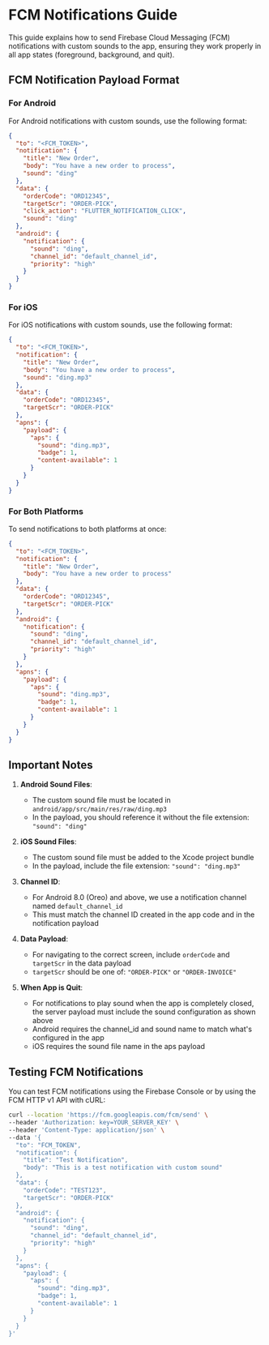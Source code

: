 # FCM Notifications Guide

This guide explains how to send Firebase Cloud Messaging (FCM) notifications with custom sounds to the app, ensuring they work properly in all app states (foreground, background, and quit).

## FCM Notification Payload Format

### For Android

For Android notifications with custom sounds, use the following format:

```json
{
  "to": "<FCM_TOKEN>",
  "notification": {
    "title": "New Order",
    "body": "You have a new order to process",
    "sound": "ding"
  },
  "data": {
    "orderCode": "ORD12345",
    "targetScr": "ORDER-PICK",
    "click_action": "FLUTTER_NOTIFICATION_CLICK",
    "sound": "ding"
  },
  "android": {
    "notification": {
      "sound": "ding",
      "channel_id": "default_channel_id",
      "priority": "high"
    }
  }
}
```

### For iOS

For iOS notifications with custom sounds, use the following format:

```json
{
  "to": "<FCM_TOKEN>",
  "notification": {
    "title": "New Order",
    "body": "You have a new order to process",
    "sound": "ding.mp3"
  },
  "data": {
    "orderCode": "ORD12345",
    "targetScr": "ORDER-PICK"
  },
  "apns": {
    "payload": {
      "aps": {
        "sound": "ding.mp3",
        "badge": 1,
        "content-available": 1
      }
    }
  }
}
```

### For Both Platforms

To send notifications to both platforms at once:

```json
{
  "to": "<FCM_TOKEN>",
  "notification": {
    "title": "New Order",
    "body": "You have a new order to process"
  },
  "data": {
    "orderCode": "ORD12345",
    "targetScr": "ORDER-PICK"
  },
  "android": {
    "notification": {
      "sound": "ding",
      "channel_id": "default_channel_id",
      "priority": "high"
    }
  },
  "apns": {
    "payload": {
      "aps": {
        "sound": "ding.mp3",
        "badge": 1,
        "content-available": 1
      }
    }
  }
}
```

## Important Notes

1. **Android Sound Files**: 
   - The custom sound file must be located in `android/app/src/main/res/raw/ding.mp3`
   - In the payload, you should reference it without the file extension: `"sound": "ding"`

2. **iOS Sound Files**:
   - The custom sound file must be added to the Xcode project bundle
   - In the payload, include the file extension: `"sound": "ding.mp3"`

3. **Channel ID**:
   - For Android 8.0 (Oreo) and above, we use a notification channel named `default_channel_id`
   - This must match the channel ID created in the app code and in the notification payload

4. **Data Payload**:
   - For navigating to the correct screen, include `orderCode` and `targetScr` in the data payload
   - `targetScr` should be one of: `"ORDER-PICK"` or `"ORDER-INVOICE"`

5. **When App is Quit**:
   - For notifications to play sound when the app is completely closed, the server payload must include the sound configuration as shown above
   - Android requires the channel_id and sound name to match what's configured in the app
   - iOS requires the sound file name in the aps payload

## Testing FCM Notifications

You can test FCM notifications using the Firebase Console or by using the FCM HTTP v1 API with cURL:

```bash
curl --location 'https://fcm.googleapis.com/fcm/send' \
--header 'Authorization: key=YOUR_SERVER_KEY' \
--header 'Content-Type: application/json' \
--data '{
  "to": "FCM_TOKEN",
  "notification": {
    "title": "Test Notification",
    "body": "This is a test notification with custom sound"
  },
  "data": {
    "orderCode": "TEST123",
    "targetScr": "ORDER-PICK"
  },
  "android": {
    "notification": {
      "sound": "ding",
      "channel_id": "default_channel_id",
      "priority": "high"
    }
  },
  "apns": {
    "payload": {
      "aps": {
        "sound": "ding.mp3",
        "badge": 1,
        "content-available": 1
      }
    }
  }
}'
``` 